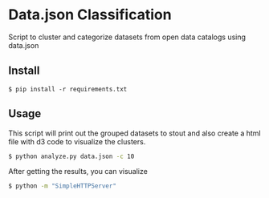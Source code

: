 # Data.json Classification 

Script to cluster and categorize datasets from open data catalogs using data.json


## Install 

```
$ pip install -r requirements.txt
```

## Usage
This script will print out the grouped datasets to stout and also create a html file with d3 code to visualize the clusters.

```bash
$ python analyze.py data.json -c 10
```

After getting the results, you can visualize 


```bash
$ python -m "SimpleHTTPServer"
```

